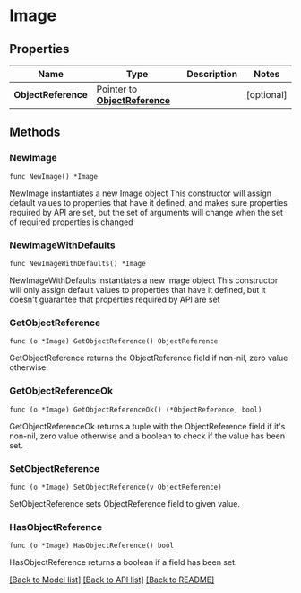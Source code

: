 # Image

## Properties

Name | Type | Description | Notes
------------ | ------------- | ------------- | -------------
**ObjectReference** | Pointer to [**ObjectReference**](ObjectReference.md) |  | [optional] 

## Methods

### NewImage

`func NewImage() *Image`

NewImage instantiates a new Image object
This constructor will assign default values to properties that have it defined,
and makes sure properties required by API are set, but the set of arguments
will change when the set of required properties is changed

### NewImageWithDefaults

`func NewImageWithDefaults() *Image`

NewImageWithDefaults instantiates a new Image object
This constructor will only assign default values to properties that have it defined,
but it doesn't guarantee that properties required by API are set

### GetObjectReference

`func (o *Image) GetObjectReference() ObjectReference`

GetObjectReference returns the ObjectReference field if non-nil, zero value otherwise.

### GetObjectReferenceOk

`func (o *Image) GetObjectReferenceOk() (*ObjectReference, bool)`

GetObjectReferenceOk returns a tuple with the ObjectReference field if it's non-nil, zero value otherwise
and a boolean to check if the value has been set.

### SetObjectReference

`func (o *Image) SetObjectReference(v ObjectReference)`

SetObjectReference sets ObjectReference field to given value.

### HasObjectReference

`func (o *Image) HasObjectReference() bool`

HasObjectReference returns a boolean if a field has been set.


[[Back to Model list]](../README.md#documentation-for-models) [[Back to API list]](../README.md#documentation-for-api-endpoints) [[Back to README]](../README.md)


